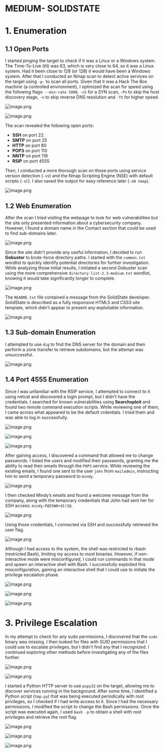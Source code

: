 # MEDIUM- SOLIDSTATE

# 1. Enumeration

## 1.1 Open Ports

I started pinging the target to check if it was a Linux or a Windows system. The Time-To-Live (ttl) was 63, which is very close to 64, so it was a Linux system. Had it been close to 128 (or 128) it would have been a Windows system. After that I conducted an Nmap scan to detect active services on the target using `-p-` to scan all ports. Given that it was a Hack The Box machine (a controlled environment), I optimized the scan for speed using the following flags: `--min-rate 5000`, `-sS` for a SYN scan, `-Pn` to skip the host discovery stage, `-n` to skip reverse DNS resolution and `-T5` for higher speed.

![image.png](MEDIUM-SOLIDSTATE/image.png)

![image.png](MEDIUM-SOLIDSTATE/image%201.png)

The scan revealed the following open ports:

- **SSH** on port 22.
- **SMTP** on port 25
- **HTTP** on port 80
- **POP3** on port 110
- **NNTP** on port 119
- **RSIP** on port 4555

Then, I conducted a more thorough scan on those ports using service version detection (`-sV`) and the Nmap Scripting Engine (NSE) with default scripts (`-sC`). I also saved the output for easy reference later (`-oN nmap`).

![image.png](MEDIUM-SOLIDSTATE/image%202.png)

## 1.2 Web Enumeration

After the scan I tried visiting the webpage to look for web vulnerabilities but the site only presented information about a cybersecurity company. However, I found a domain name in the Contact section that could be used to find sub-domains later.

![image.png](MEDIUM-SOLIDSTATE/image%203.png)

Since the site didn’t provide any useful information, I decided to run **Gobuster** to brute-force directory paths. I started with the `common.txt` wordlist to quickly identify potential directories for further investigation. While analyzing those initial results, I initiated a second Gobuster scan using the more comprehensive `directory-list-2.3-medium.txt` wordlist, knowing it would take significantly longer to complete.

![image.png](MEDIUM-SOLIDSTATE/image%204.png)

The `README.txt` file contained a message from the SolidState developer. SolidState is described as a fully responsive HTML5 and CSS3 site template, which didn’t appear to present any exploitable information.

![image.png](MEDIUM-SOLIDSTATE/image%205.png)

## 1.3 Sub-domain Enumeration

I attempted to use `dig` to find the DNS server for the domain and then perform a zone transfer to retrieve subdomains, but the attempt was unsuccessful.

![image.png](MEDIUM-SOLIDSTATE/image%206.png)

## 1.4 Port 4555 Enumeration

Since I was unfamiliar with the RSIP service, I attempted to connect to it using netcat and discovered a login prompt, but I didn’t have the credentials. I searched for known vulnerabilities using **Searchsploit** and found two remote command execution scripts. While reviewing one of them, I came across what appeared to be the default crdentials. I tried them and was able to log in successfully.

![image.png](MEDIUM-SOLIDSTATE/image%207.png)

![image.png](MEDIUM-SOLIDSTATE/image%208.png)

![image.png](MEDIUM-SOLIDSTATE/image%209.png)

After gaining access, I discovered a command that allowed me to change passwords. I listed the users and modified their passwords, granting me the ability to read their emails through the `POP3` service. While reviewing the existing emails, I found one sent to the user `john` from `mailadmin`, instructing him to send a temporary password to `mindy`.

![image.png](MEDIUM-SOLIDSTATE/image%2010.png)

I then checked Mindy’s emails and found a welcome message from the company, along with the temporary credentials that John had sent her for SSH access: `mindy:P@55W0rd1!2@`.

![image.png](MEDIUM-SOLIDSTATE/image%2011.png)

Using those credentials, I connected via SSH and successfully retrieved the user flag.

![image.png](MEDIUM-SOLIDSTATE/image%2012.png)

Although I had access to the system, the shell was restricted to rbash (restricted Bash), limiting my access to most binaries. However, if non-interactive mode were misconfigured, I could run commands in that mode and spawn an interactive shell with Bash. I successfully exploited this misconfiguration, gaining an interactive shell that I could use to initiate the privilege escalation phase.

![image.png](MEDIUM-SOLIDSTATE/image%2013.png)

![image.png](MEDIUM-SOLIDSTATE/image%2014.png)

![image.png](MEDIUM-SOLIDSTATE/image%2015.png)

# 3. Privilege Escalation

In my attempt to check for any sudo permissions, I discovered that the `sudo` binary was missing. I then looked for files with SUID permissions that I could use to escalate privileges, but I didn’t find any that I recognized. I continued exploring other methods before investigating any of the files further.

![image.png](MEDIUM-SOLIDSTATE/image%2016.png)

![image.png](MEDIUM-SOLIDSTATE/image%2017.png)

I started a Python HTTP server to use `pspy32` on the target, allowing me to discover services running in the background. After some time, I identified a Python script (`tmp.py`) that was being executed periodically with root privileges, so I checked if I had write access to it. Since I had the necessary permissions, I modified the script to change the Bash permissions. Once the script was executed again, I used `bash -p` to obtain a shell with root privileges and retrieve the root flag.

![image.png](MEDIUM-SOLIDSTATE/image%2018.png)

![image.png](MEDIUM-SOLIDSTATE/image%2019.png)

![image.png](MEDIUM-SOLIDSTATE/image%2020.png)
